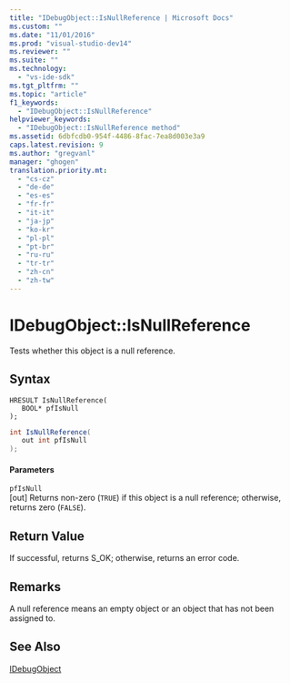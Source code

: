 ```yaml
---
title: "IDebugObject::IsNullReference | Microsoft Docs"
ms.custom: ""
ms.date: "11/01/2016"
ms.prod: "visual-studio-dev14"
ms.reviewer: ""
ms.suite: ""
ms.technology: 
  - "vs-ide-sdk"
ms.tgt_pltfrm: ""
ms.topic: "article"
f1_keywords: 
  - "IDebugObject::IsNullReference"
helpviewer_keywords: 
  - "IDebugObject::IsNullReference method"
ms.assetid: 6dbfcdb0-954f-4486-8fac-7ea8d003e3a9
caps.latest.revision: 9
ms.author: "gregvanl"
manager: "ghogen"
translation.priority.mt: 
  - "cs-cz"
  - "de-de"
  - "es-es"
  - "fr-fr"
  - "it-it"
  - "ja-jp"
  - "ko-kr"
  - "pl-pl"
  - "pt-br"
  - "ru-ru"
  - "tr-tr"
  - "zh-cn"
  - "zh-tw"
---
```

# IDebugObject::IsNullReference
Tests whether this object is a null reference.  
  
## Syntax  
  
```cpp#  
HRESULT IsNullReference(   
   BOOL* pfIsNull  
);  
```  
  
```c#  
int IsNullReference(  
   out int pfIsNull  
);  
```  
  
#### Parameters  
 `pfIsNull`  
 [out] Returns non-zero (`TRUE`) if this object is a null reference; otherwise, returns zero (`FALSE`).  
  
## Return Value  
 If successful, returns S_OK; otherwise, returns an error code.  
  
## Remarks  
 A null reference means an empty object or an object that has not been assigned to.  
  
## See Also  
 [IDebugObject](../../../extensibility/debugger/reference/idebugobject.md)
